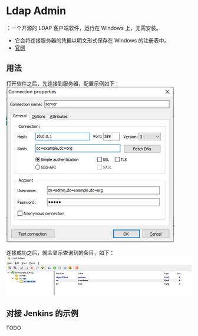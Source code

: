 # Ldap Admin

：一个开源的 LDAP 客户端软件，运行在 Windows 上，无需安装。
- 它会将连接服务器的凭据以明文形式保存在 Windows 的注册表中。
- [官网](http://ldapadmin.org/)


## 用法

打开软件之后，先连接到服务器，配置示例如下：
![](./LDAP_2.png)

连接成功之后，就会显示查询到的条目，如下：
![](./LDAP_3.png)


## 对接 Jenkins 的示例

TODO

